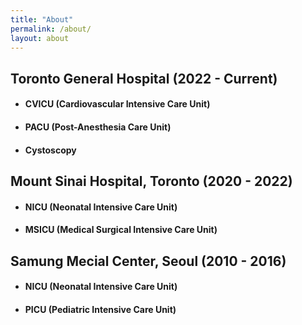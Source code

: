 ```yaml
---
title: "About"
permalink: /about/
layout: about
---
```


## **Toronto General Hospital (2022 - Current)**
- #### CVICU (Cardiovascular Intensive Care Unit)
- #### PACU (Post-Anesthesia Care Unit)
- #### Cystoscopy <br/>

## **Mount Sinai Hospital, Toronto (2020 - 2022)**
- #### NICU (Neonatal Intensive Care Unit)
- #### MSICU (Medical Surgical Intensive Care Unit)<br/>

## **Samung Mecial Center, Seoul (2010 - 2016)**
- #### NICU (Neonatal Intensive Care Unit)
- #### PICU (Pediatric Intensive Care Unit)